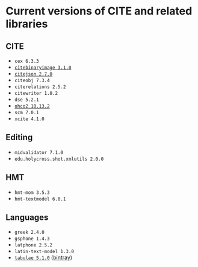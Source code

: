 # Current versions of CITE and related libraries



## CITE

- `cex 6.3.3`
- [`citebinaryimage 3.1.0`](https://github.com/cite-architecture/citebinaryimage)
- [`citejson 2.7.0`](https://github.com/cite-architecture/CITE-JSON)
- `citeobj 7.3.4`
- `citerelations 2.5.2`
- `citewriter 1.0.2`
- `dse 5.2.1`
- [`ohco2 10.13.2`](https://github.com/cite-architecture/ohco2)
- `scm 7.0.1`
- `xcite 4.1.0`

## Editing

- `midvalidator 7.1.0`
- `edu.holycross.shot.xmlutils 2.0.0`

## HMT

- `hmt-mom 3.5.3`
- `hmt-textmodel 6.0.1`

## Languages

- `greek 2.4.0`
- `gsphone 1.4.3`
- `latphone 2.5.2`
- `latin-text-model 1.3.0`
- [`tabulae 5.1.0`](https://github.com/neelsmith/tabulae) ([bintray](https://bintray.com/neelsmith/maven/tabulae))
